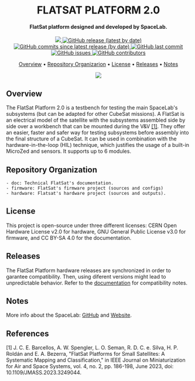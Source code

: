 <h1 align="center">
    FLATSAT PLATFORM 2.0
    <br>
</h1>

<h4 align="center">FlatSat platform designed and developed by SpaceLab.</h4>

<p align="center">
    <a href="https://github.com/spacelab-ufsc/spacelab#versioning">
        <img src="https://img.shields.io/badge/status-in%20development-red?style=for-the-badge">
    </a>
    <a href="https://github.com/spacelab-ufsc/flatsat-platform2/releases">
        <img alt="GitHub release (latest by date)" src="https://img.shields.io/github/v/release/spacelab-ufsc/flatsat-platform2?style=for-the-badge">
    </a>
    <a href="https://github.com/spacelab-ufsc/flatsat-platform2/releases">
        <img alt="GitHub commits since latest release (by date)" src="https://img.shields.io/github/commits-since/spacelab-ufsc/flatsat-platform2/latest?style=for-the-badge">
    </a>
    <a href="https://github.com/spacelab-ufsc/flatsat-platform2/commits/master">
        <img alt="GitHub last commit" src="https://img.shields.io/github/last-commit/spacelab-ufsc/flatsat-platform2?style=for-the-badge">
    </a>
    <a href="https://github.com/spacelab-ufsc/flatsat-platform2/issues">
        <img alt="GitHub issues" src="https://img.shields.io/github/issues/spacelab-ufsc/ttc?style=for-the-badge">
    </a>
    <a href="https://github.com/spacelab-ufsc/flatsat-platform2/graphs/contributors">
        <img alt="GitHub contributors" src="https://img.shields.io/github/contributors/spacelab-ufsc/flatsat-platform2?color=yellow&style=for-the-badge">
    </a>
</p>

<p align="center">
  	<a href="#overview">Overview</a> •
  	<a href="#repository-organization">Repository Organizarion</a> •
  	<a href="#license">License</a> •
  	<a href="#releases">Releases</a> •
  	<a href="#notes">Notes</a>
</p>

<p align="center">
    <img src="https://github.com/spacelab-ufsc/flatsat-platform2/blob/documentation/doc/figures/flatsat_perspective_image.png">
</p>

## Overview

The FlatSat Platform 2.0 is a testbench for testing the main SpaceLab's subsystems (but can be adapted for other CubeSat missions). A FlatSat is an electrical model of the satellite with the subsystems assembled side by side over a workbench that can be mounted during the V&V [[1]](#1). They offer an easier, faster and safer way for testing subsystems before assembly into the final structure of a CubeSat. It can be used in combination with the hardware-in-the-loop (HIL) technique, which justifies the usage of a built-in MicroZed and sensors. It supports up to 6 modules.

## Repository Organization
	- doc: Technical FlatSat's documentation.
	- firmware: FlatSat's firmware project (sources and configs)
	- hardware: Flatsat's hardware project (sources and outputs).

## License

This project is open-source under three different licenses: CERN Open Hardware License v2.0 for hardware, GNU General Public License v3.0 for firmware, and CC BY-SA 4.0 for the documentation.

## Releases

The FlatSat Platform hardware releases are synchronized in order to garantee compatibility. Then, using diferent versions might lead to unpredictable behavior. Refer to the [documentation](https://github.com/spacelab-ufsc/flatsat-platform2/tree/master/doc) for compatibility notes.

## Notes

More info about the SpaceLab: [GitHub](https://github.com/spacelab-ufsc/spacelab) and [Website](https://spacelab.ufsc.br/en/home/).

## References
<a id="1">[1]</a> 
J. C. E. Barcellos, A. W. Spengler, L. O. Seman, R. D. C. e. Silva, H. P. Roldán and E. A. Bezerra, "FlatSat Platforms for Small Satellites: A Systematic Mapping and Classification," in IEEE Journal on Miniaturization for Air and Space Systems, vol. 4, no. 2, pp. 186-198, June 2023, doi: 10.1109/JMASS.2023.3249044.